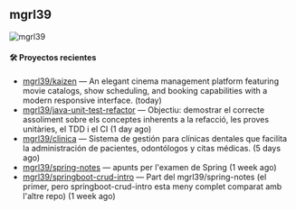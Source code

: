 ## mgrl39 
<p align="left"> <img src="https://komarev.com/ghpvc/?username=mgrbl&label=Profile%20views&color=0e75b6&style=flat" alt="mgrl39" /> </p>












#### 🛠 Proyectos recientes

- [mgrl39/kaizen](https://github.com/mgrl39/kaizen) — An elegant cinema management platform featuring movie catalogs, show scheduling, and booking capabilities with a modern responsive interface. (today)
- [mgrl39/java-unit-test-refactor](https://github.com/mgrl39/java-unit-test-refactor) — Objectiu: demostrar el correcte assoliment sobre els conceptes inherents a la refacció, les proves unitàries, el TDD i el CI (1 day ago)
- [mgrl39/clinica](https://github.com/mgrl39/clinica) — Sistema de gestión para clínicas dentales que facilita la administración de pacientes, odontólogos y citas médicas. (5 days ago)
- [mgrl39/spring-notes](https://github.com/mgrl39/spring-notes) — apunts per l&#39;examen de Spring (1 week ago)
- [mgrl39/springboot-crud-intro](https://github.com/mgrl39/springboot-crud-intro) — Part del mgrl39/spring-notes (el primer, pero springboot-crud-intro esta meny complet comparat amb l&#39;altre repo) (1 week ago)




